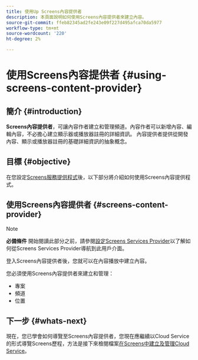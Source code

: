 ```yaml
---
title: 使用Up Screens內容提供者
description: 本頁面說明如何使用Screens內容提供者來建立內容。
source-git-commit: ffeb82345ad2fe243e09f227d495afca70da5977
workflow-type: tm+mt
source-wordcount: '220'
ht-degree: 2%

---
```



# 使用Screens內容提供者 {#using-screens-content-provider}

## 簡介 {#introduction}

**Screens內容提供者**，可讓內容作者建立和管理頻道。內容作者可以新增內容、編輯內容，不必擔心建立顯示器或播放器註冊的詳細資訊。 內容提供者提供從開發內容、顯示或播放器註冊的基礎詳細資訊的抽象概念。

## 目標 {#objective}

在您設定[Screens服務提供程式](https://experienceleague.adobe.com/docs/experience-manager-cloud-service/screens-as-cloud-service/configure-screens-cloud/navigating-to-screens-services-provider.html?lang=en)後，以下部分將介紹如何使用Screens內容提供程式。

## 使用Screens內容提供者 {#screens-content-provider}

>[!NOTE]
>**必備條件**
>開始閱讀此部分之前，請參閱[設定Screens Services Provider](https://experienceleague.adobe.com/docs/experience-manager-cloud-service/screens-as-cloud-service/configure-screens-cloud/navigating-to-screens-services-provider.html?lang=en)以了解如何從Screens Services Provider導航到此用戶介面。

登入Screens內容提供者後，您就可以在內容播放中建立內容。

您必須使用Screens內容提供者來建立和管理：

* 專案
* 頻道
* 位置

## 下一步 {#whats-next}

現在，您已學會如何導覽至Screens內容提供者，您現在應繼續以Cloud Service的形式導覽Screens歷程，方法是接下來檢閱檔案[在Screens中建立及管理Cloud Service](https://experienceleague.adobe.com/docs/experience-manager-cloud-service/screens-as-cloud-service/create-content/creating-projects-screens-cloud.html?lang=en)。


